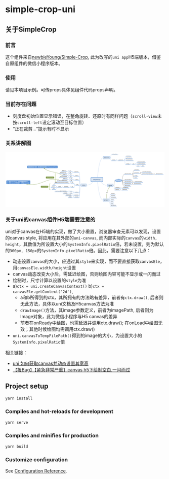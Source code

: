 # simple-crop-uni

## 关于SimpleCrop

### 前言

这个组件来自[newbieYoung/Simple-Crop](https://github.com/newbieYoung/Simple-Crop), 此为改写的`uni app`H5端版本，借鉴自原组件的微信小程序版本。

### 使用

请见本项目示例。可传props具体见组件代码props声明。

### 当前存在问题

- 刻度盘初始位置显示错误，在整角旋转、还原时有同样问题（`scroll-view`未按`scroll-left`设定滚动至目标位置）
- “正在裁剪...”提示有时不显示

### 关系讲解图

![关系讲解图](./docs/SimpleCrop.png)

### 关于uni的canvas组件H5端需要注意的

uni对于canvas在H5端的实现，做了大小重置，浏览器审查元素可以发现，设置的canvas style, 将应用在其外部的`uni-canvas`, 而内部实际的`canvas`的`width, height`，其数值为所设置大小的`SystemInfo.pixelRatio`倍，若未设置，则为默认的`300px, 150px`的`SystemInfo.pixelRatio`倍。因此，需要注意以下几点：

- 动态设置`canvas`的大小，应通过其`style`来实现，而不要直接获取`canvasEle`，用`canvasEle.width/height`设置
- canvas动态改变大小后，需延迟绘图，否则绘图内容可能不显示或一闪而过
- 绘制时，尺寸计算以设置的`style`为准
- a)`ctx = uni.createCanvasContext()` b)`ctx = canvasEle.getContext('2d')`,
  - a和b所得到的ctx，其所拥有的方法略有差异，前者有`ctx.draw()`, 后者则无此方法，具体以uni文档及H5canvas方法为准
  - `drawImage()`方法，其image参数定义，前者为imagePath, 后者则为Image对象，此为微信小程序与H5 canvas的差异
  - 前者在onReady中绘图，也需延迟并调用ctx.draw(); 在onLoad中绘图无效；其他时候绘图均需调用ctx.draw()
- `uni.canvasToTempFilePath()`得到的image的大小，为设置大小的`SystemInfo.pixelRatio`倍

相关链接：

- [uni 如何获取canvas并动态设置其宽高](https://ask.dcloud.net.cn/question/89547)
- [【报Bug】【紧急非常严重】canvas h5下绘制空白,一闪而过](https://ask.dcloud.net.cn/question/81675)

## Project setup

```bash
yarn install
```

### Compiles and hot-reloads for development

```bash
yarn serve
```

### Compiles and minifies for production

```bash
yarn build
```

### Customize configuration

See [Configuration Reference](https://cli.vuejs.org/config/).
